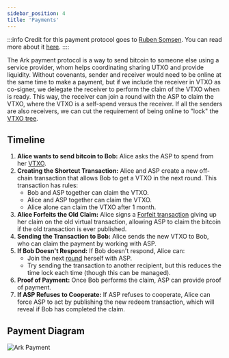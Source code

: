 ```yaml
---
sidebar_position: 4
title: 'Payments'
---
```


:::info
Credit for this payment protocol goes to [Ruben Somsen](https://github.com/RubenSomsen). You can read more about it [here](https://gist.github.com/RubenSomsen/a394beb1dea9e47e981216768e007454?permalink_comment_id=4633382#gistcomment-4633382).
::::

The Ark payment protocol is a way to send bitcoin to someone else using a service provider, whom helps coordinating sharing UTXO and provide liquidity. Without covenants, sender and receiver would need to be online at the same time to make a payment, but if we include the receiver in VTXO as co-signer, we delegate the receiver to perform the claim of the VTXO when is ready. This way, the receiver can join a round with the ASP to claim the VTXO, where the VTXO is a self-spend versus the receiver. If all the senders are also receivers, we can cut the requirement of being online to "lock" the [VTXO tree](./concepts.md#vtxo).

## Timeline

1. **Alice wants to send bitcoin to Bob:** Alice asks the ASP to spend from her [VTXO](./concepts.md#vtxo).
2. **Creating the Shortcut Transaction:** Alice and ASP create a new off-chain transaction that allows Bob to get a VTXO in the next round. This transaction has rules:
   - Bob and ASP together can claim the VTXO.
   - Alice and ASP together can claim the VTXO.
   - Alice alone can claim the VTXO after 1 month.
3. **Alice Forfeits the Old Claim:** Alice signs a [Forfeit transaction](./concepts.md#forfeit-transaction) giving up her claim on the old virtual transaction, allowing ASP to claim the bitcoin if the old transaction is ever published.
4. **Sending the Transaction to Bob:** Alice sends the new VTXO to Bob, who can claim the payment by working with ASP.
5. **If Bob Doesn't Respond:** If Bob doesn't respond, Alice can:
   - Join the next [round](./concepts.md#rounds) herself with ASP.
   - Try sending the transaction to another recipient, but this reduces the time lock each time (though this can be managed).
6. **Proof of Payment:** Once Bob performs the claim, ASP can provide proof of payment.
7. **If ASP Refuses to Cooperate:** If ASP refuses to cooperate, Alice can force ASP to act by publishing the new redeem transaction, which will reveal if Bob has completed the claim.

## Payment Diagram

![Ark Payment](/img/Payment-Diagram.png)
